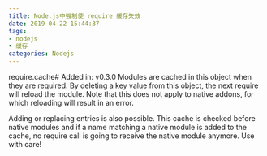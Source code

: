 ```yaml
---
title: Node.js中强制使 require 缓存失效
date: 2019-04-22 15:44:37
tags:
- nodejs
- 缓存
categories: Nodejs
---
```

require.cache#
Added in: v0.3.0
<Object>
Modules are cached in this object when they are required. By deleting a key value from this object, the next require will reload the module. Note that this does not apply to native addons, for which reloading will result in an error.

Adding or replacing entries is also possible. This cache is checked before native modules and if a name matching a native module is added to the cache, no require call is going to receive the native module anymore. Use with care!